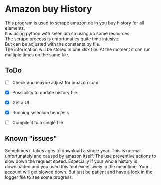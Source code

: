# Amazon buy History
This program is used to scrape amazon.de in you buy history for all elements. \
It is using python with selenium so using up some resources. \
The scrape process is unfortunatley quite time intesive. \
But can be adjusted  with the constants.py file. \
The information will be stored in one xlsx file.
At the moment it can run multiple times on the same file.

## ToDo
 - [ ] Check and maybe adjust for amazon.com
 - [x] Possibility to update history file
 - [x] Get a UI
 - [x] Running selenium headless
 - [ ] Compile it to a single file


## Known "issues"
Sometimes it takes ages to download a single year. This is normal unfortunately and caused by amazon itself. The use preventive actions to slow down the request speed. Especially if your whole history is downloaded and you used this tool excessively in the meantime. Your account will get slowed down. But just be patient and have a look in the logger file to see some progress.